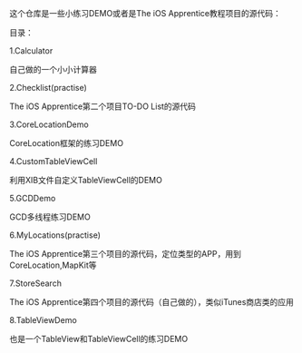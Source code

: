 这个仓库是一些小练习DEMO或者是The iOS Apprentice教程项目的源代码：

目录：

1.Calculator 

自己做的一个小小计算器

2.Checklist(practise) 
 
The iOS Apprentice第二个项目TO-DO List的源代码

3.CoreLocationDemo   

CoreLocation框架的练习DEMO

4.CustomTableViewCell   

利用XIB文件自定义TableViewCell的DEMO

5.GCDDemo  

GCD多线程练习DEMO

6.MyLocations(practise)   

The iOS Apprentice第三个项目的源代码，定位类型的APP，用到CoreLocation,MapKit等

7.StoreSearch   

The iOS Apprentice第四个项目的源代码（自己做的），类似iTunes商店类的应用

8.TableViewDemo   

也是一个TableView和TableViewCell的练习DEMO
